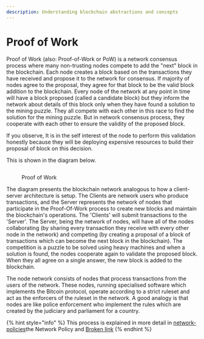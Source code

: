 ```yaml
---
description: Understanding blockchain abstractions and concepts
---
```


# Proof of Work

Proof of Work (also: Proof-of-Work or PoW) is a network consensus process where many non-trusting nodes compete to add the "next" block in the blockchain. Each node creates a block based on the transactions they have received and propose it to the network for consensus. If majority of nodes agree to the proposal, they agree for that block to be the valid block addition to the blockchain. Every node of the network at any point in time will have a block proposed (called a candidate block) but they inform the network about details of this block only when they have found a solution to the mining puzzle. They all compete with each other in this race to find the solution for the mining puzzle. But in network consensus process, they cooperate with each other to ensure the validity of the proposed block.&#x20;

If you observe, It is in the self interest of the node to perform this validation honestly because they will be deploying expensive resources to build their proposal of block on this decision.&#x20;

This is shown in the diagram below.&#x20;

&#x20;

<figure><img src="../.gitbook/assets/TransactionLifecycle_Slide09.png" alt=""><figcaption><p>Proof of Work</p></figcaption></figure>

The diagram presents the blockchain network analogous to how a client-server architecture is setup. The Clients are network users who produce transactions, and the Server represents the network of nodes that participate in the Proof-Of-Work process to create new blocks and maintain the blockchain's operations. The 'Clients' will submit transactions to the 'Server'. The Server, being the network of nodes, will have all of the nodes collaborating (by sharing every transaction they receive with every other node in the network) and competing (by creating a proposal of a block of transactions which can become the next block in the blockchain). The competition is a puzzle to be solved using heavy machines and when a solution is found, the nodes cooperate again to validate the proposed block. When they all agree on a single answer, the new block is added to the blockchain.&#x20;

The node network consists of nodes that process transactions from the users of the network. These nodes, running specialised software which implements the Bitcoin protocol,  operate according to a strict ruleset and act as the enforcers of the ruleset in the network. A good analogy is that nodes are like police enforcement who implement the rules which are created by the judiciary and parliament for a country.  &#x20;

{% hint style="info" %}
This process is explained in more detail in [network-policies](../network-policies/ "mention")the Network Policy and [Broken link](broken-reference "mention")
{% endhint %}

